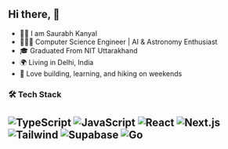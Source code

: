 ## Hi there, 👋
- 👦🏻 I am Saurabh Kanyal
- 🧑🏻‍💻 Computer Science Engineer | AI & Astronomy Enthusiast
- 🎓 Graduated From NIT Uttarakhand 
- 🌍 Living in Delhi, India
- 🌱 Love building, learning, and hiking on weekends

### 🛠 Tech Stack

![TypeScript](https://img.shields.io/badge/-TypeScript-3178c6?logo=typescript&logoColor=white&style=flat)
![JavaScript](https://img.shields.io/badge/-JavaScript-f7df1e?logo=javascript&logoColor=black&style=flat)
![React](https://img.shields.io/badge/-React-61dafb?logo=react&logoColor=black&style=flat)
![Next.js](https://img.shields.io/badge/-Next.js-000000?logo=next.js&logoColor=white&style=flat)
![Tailwind](https://img.shields.io/badge/-Tailwind-38b2ac?logo=tailwindcss&logoColor=white&style=flat)
![Supabase](https://img.shields.io/badge/-Supabase-3ecf8e?logo=supabase&logoColor=white&style=flat)
![Go](https://img.shields.io/badge/-Go-00add8?logo=go&logoColor=white&style=flat)
---


<!--
**saurabhkanyal/saurabhkanyal** is a ✨ _special_ ✨ repository because its `README.md` (this file) appears on your GitHub profile.

Here are some ideas to get you started:

- 🔭 I’m currently working on ...
- 🌱 I’m currently learning ...
- 👯 I’m looking to collaborate on ...
- 🤔 I’m looking for help with ...
- 💬 Ask me about ...
- 📫 How to reach me: ...
- 😄 Pronouns: ...
- ⚡ Fun fact: ...
-->
